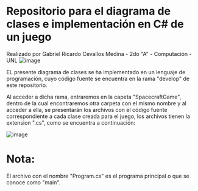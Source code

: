 # Repositorio para el diagrama de clases e implementación en C# de un juego
Realizado por Gabriel Ricardo Cevallos Medina - 2do "A" - Computación - UNL
![image](https://github.com/user-attachments/assets/17e4f34a-671b-4bc1-95bc-b8e44a978700)

EL presente diagrama de clases se ha implementado en un lenguaje de programación, cuyo código fuente se encuentra en la rama "develop" de este repositorio.

Al acceder a dicha rama, entraremos en la capeta "SpacecraftGame", dentro de la cual encontraremos otra carpeta con el mismo nombre y al acceder a ella, se presentarán los archivos con el código fuente correspondiente a cada clase creada para el juego, los archivos tienen la extension ".cs", como se encuentra a continuación:

![image](https://github.com/user-attachments/assets/ec5822ec-9101-45c2-9cb6-8bdfbad76822)

# Nota:
El archivo con el nombre "Program.cs" es el programa principal o que se conoce como "main".
